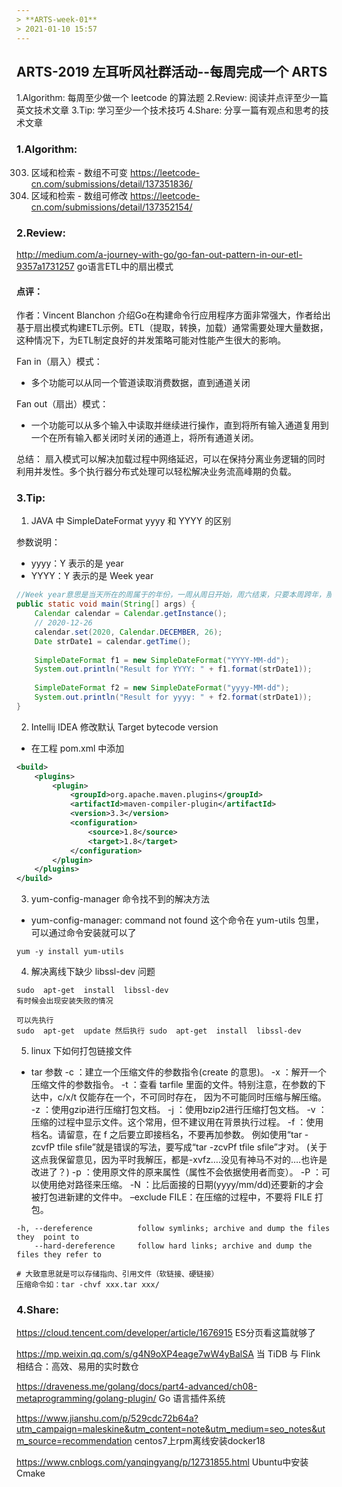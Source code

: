 ```yaml
---
> **ARTS-week-01**
> 2021-01-10 15:57
---
```



## ARTS-2019 左耳听风社群活动--每周完成一个 ARTS
1.Algorithm: 每周至少做一个 leetcode 的算法题
2.Review: 阅读并点评至少一篇英文技术文章
3.Tip: 学习至少一个技术技巧
4.Share: 分享一篇有观点和思考的技术文章

### 1.Algorithm:

303. 区域和检索 - 数组不可变 https://leetcode-cn.com/submissions/detail/137351836/
307. 区域和检索 - 数组可修改 https://leetcode-cn.com/submissions/detail/137352154/

### 2.Review:

http://medium.com/a-journey-with-go/go-fan-out-pattern-in-our-etl-9357a1731257
go语言ETL中的扇出模式

#### 点评：

作者：Vincent Blanchon 介绍Go在构建命令行应用程序方面非常强大，作者给出基于扇出模式构建ETL示例。ETL（提取，转换，加载）通常需要处理大量数据，这种情况下，为ETL制定良好的并发策略可能对性能产生很大的影响。

Fan in（扇入）模式：
- 多个功能可以从同一个管道读取消费数据，直到通道关闭

Fan out（扇出）模式：
- 一个功能可以从多个输入中读取并继续进行操作，直到将所有输入通道复用到一个在所有输入都关闭时关闭的通道上，将所有通道关闭。


总结：
    扇入模式可以解决加载过程中网络延迟，可以在保持分离业务逻辑的同时利用并发性。多个执行器分布式处理可以轻松解决业务流高峰期的负载。

### 3.Tip:

1. JAVA 中 SimpleDateFormat yyyy 和 YYYY 的区别

参数说明：
- yyyy：Y 表示的是 year
- YYYY：Y 表示的是 Week year

```java
//Week year意思是当天所在的周属于的年份，一周从周日开始，周六结束，只要本周跨年，那么这周就算入下一年
public static void main(String[] args) {
    Calendar calendar = Calendar.getInstance();
    // 2020-12-26
    calendar.set(2020, Calendar.DECEMBER, 26);
    Date strDate1 = calendar.getTime();
    
    SimpleDateFormat f1 = new SimpleDateFormat("YYYY-MM-dd");
    System.out.println("Result for YYYY: " + f1.format(strDate1));
    
    SimpleDateFormat f2 = new SimpleDateFormat("yyyy-MM-dd");
    System.out.println("Result for yyyy: " + f2.format(strDate1));
}
```

2. Intellij IDEA 修改默认 Target bytecode version

- 在工程 pom.xml 中添加　

```xml
<build>
    <plugins>
        <plugin>
            <groupId>org.apache.maven.plugins</groupId>
            <artifactId>maven-compiler-plugin</artifactId>
            <version>3.3</version>
            <configuration>
                <source>1.8</source>
                <target>1.8</target>
            </configuration>
        </plugin>
    </plugins>
</build>
```

3. yum-config-manager 命令找不到的解决方法

- yum-config-manager: command not found 这个命令在 yum-utils 包里，可以通过命令安装就可以了

```shell
yum -y install yum-utils
```

4. 解决离线下缺少 libssl-dev 问题

```shell
sudo  apt-get  install  libssl-dev
有时候会出现安装失败的情况

可以先执行
sudo  apt-get  update 然后执行 sudo  apt-get  install  libssl-dev
```

5. linux 下如何打包链接文件

- tar 参数
-c ：建立一个压缩文件的参数指令(create 的意思)。
-x ：解开一个压缩文件的参数指令。
-t ：查看 tarfile 里面的文件。特别注意，在参数的下达中，c/x/t 仅能存在一个，不可同时存在， 因为不可能同时压缩与解压缩。
-z ：使用gzip进行压缩打包文档。
-j ：使用bzip2进行压缩打包文档。
-v ：压缩的过程中显示文件。这个常用，但不建议用在背景执行过程。
-f ：使用档名。请留意，在 f 之后要立即接档名，不要再加参数。
例如使用“tar -zcvfP tfile sfile”就是错误的写法，要写成“tar -zcvPf tfile sfile”才对。
(关于这点我保留意见，因为平时我解压，都是-xvfz….没见有神马不对的….也许是改进了？)
-p ：使用原文件的原来属性（属性不会依据使用者而变）。
-P ：可以使用绝对路径来压缩。
-N ：比后面接的日期(yyyy/mm/dd)还要新的才会被打包进新建的文件中。
–exclude FILE：在压缩的过程中，不要将 FILE 打包。

```shell
-h, --dereference          follow symlinks; archive and dump the files they  point to
    --hard-dereference     follow hard links; archive and dump the files they refer to

# 大致意思就是可以存储指向、引用文件（软链接、硬链接）
压缩命令如：tar -chvf xxx.tar xxx/
```

### 4.Share:

https://cloud.tencent.com/developer/article/1676915
ES分页看这篇就够了

https://mp.weixin.qq.com/s/g4N9oXP4eage7wW4yBalSA
当 TiDB 与 Flink 相结合：高效、易用的实时数仓

https://draveness.me/golang/docs/part4-advanced/ch08-metaprogramming/golang-plugin/
Go 语言插件系统

https://www.jianshu.com/p/529cdc72b64a?utm_campaign=maleskine&utm_content=note&utm_medium=seo_notes&utm_source=recommendation
centos7上rpm离线安装docker18

https://www.cnblogs.com/yanqingyang/p/12731855.html
Ubuntu中安装Cmake